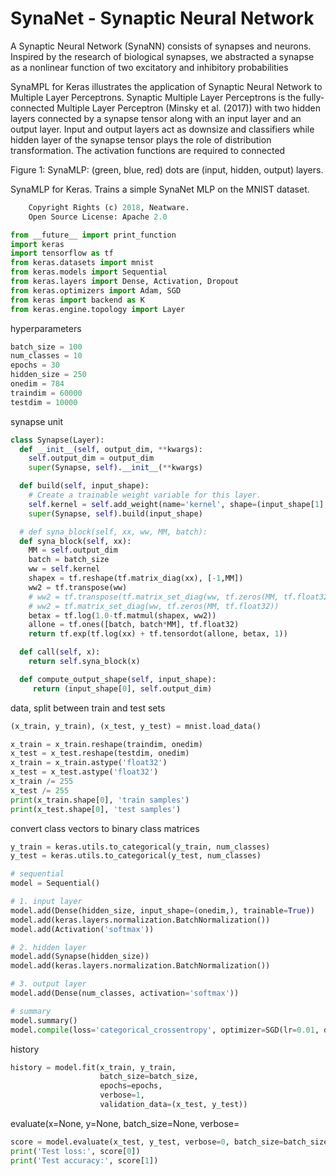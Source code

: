 # SynaNet - Synaptic Neural Network

A Synaptic Neural Network (SynaNN) consists of synapses and neurons. Inspired by the research of biological synapses, we abstracted a synapse as a nonlinear function of two excitatory and inhibitory probabilities

SynaMPL for Keras illustrates the application of Synaptic Neural Network to Multiple Layer Perceptrons. Synaptic Multiple Layer Perceptrons is the fully-connected Multiple Layer Perceptron (Minsky et al. (2017)) with two hidden layers connected by a synapse tensor along with an input layer and an output layer. Input and output layers act as downsize and classifiers while hidden layer of the synapse tensor plays the role of distribution transformation. The activation functions are required to connected


Figure 1: SynaMLP: (green, blue, red) dots are (input, hidden, output) layers.

SynaMLP for Keras. Trains a simple SynaNet MLP on the MNIST dataset.

```python
    Copyright Rights (c) 2018, Neatware.
    Open Source License: Apache 2.0
```
```python
from __future__ import print_function
import keras
import tensorflow as tf
from keras.datasets import mnist
from keras.models import Sequential
from keras.layers import Dense, Activation, Dropout
from keras.optimizers import Adam, SGD
from keras import backend as K
from keras.engine.topology import Layer
```
hyperparameters
```python
batch_size = 100
num_classes = 10
epochs = 30
hidden_size = 250
onedim = 784
traindim = 60000
testdim = 10000
```
synapse unit
```python
class Synapse(Layer):
  def __init__(self, output_dim, **kwargs):
    self.output_dim = output_dim
    super(Synapse, self).__init__(**kwargs)

  def build(self, input_shape):
    # Create a trainable weight variable for this layer.
    self.kernel = self.add_weight(name='kernel', shape=(input_shape[1], self.output_dim), initializer='uniform', trainable=True)
    super(Synapse, self).build(input_shape)

  # def syna_block(self, xx, ww, MM, batch):
  def syna_block(self, xx):
    MM = self.output_dim
    batch = batch_size
    ww = self.kernel
    shapex = tf.reshape(tf.matrix_diag(xx), [-1,MM])
    ww2 = tf.transpose(ww)
    # ww2 = tf.transpose(tf.matrix_set_diag(ww, tf.zeros(MM, tf.float32)))
    # ww2 = tf.matrix_set_diag(ww, tf.zeros(MM, tf.float32))
    betax = tf.log(1.0-tf.matmul(shapex, ww2))
    allone = tf.ones([batch, batch*MM], tf.float32)
    return tf.exp(tf.log(xx) + tf.tensordot(allone, betax, 1))

  def call(self, x):
    return self.syna_block(x)

  def compute_output_shape(self, input_shape):
     return (input_shape[0], self.output_dim)
```
data, split between train and test sets
```python
(x_train, y_train), (x_test, y_test) = mnist.load_data()

x_train = x_train.reshape(traindim, onedim)
x_test = x_test.reshape(testdim, onedim)
x_train = x_train.astype('float32')
x_test = x_test.astype('float32')
x_train /= 255
x_test /= 255
print(x_train.shape[0], 'train samples')
print(x_test.shape[0], 'test samples')
```
convert class vectors to binary class matrices
```python
y_train = keras.utils.to_categorical(y_train, num_classes)
y_test = keras.utils.to_categorical(y_test, num_classes)

# sequential
model = Sequential()

# 1. input layer
model.add(Dense(hidden_size, input_shape=(onedim,), trainable=True))
model.add(keras.layers.normalization.BatchNormalization())
model.add(Activation('softmax'))

# 2. hidden layer
model.add(Synapse(hidden_size))
model.add(keras.layers.normalization.BatchNormalization())

# 3. output layer
model.add(Dense(num_classes, activation='softmax'))

# summary
model.summary()
model.compile(loss='categorical_crossentropy', optimizer=SGD(lr=0.01, decay=1e-6, momentum=0.9, nesterov=True), metrics=['accuracy'])
```
history
```python
history = model.fit(x_train, y_train,
                    batch_size=batch_size,
                    epochs=epochs,
                    verbose=1,
                    validation_data=(x_test, y_test))
```
evaluate(x=None, y=None, batch_size=None, verbose=
```python
score = model.evaluate(x_test, y_test, verbose=0, batch_size=batch_size)
print('Test loss:', score[0])
print('Test accuracy:', score[1])
```

